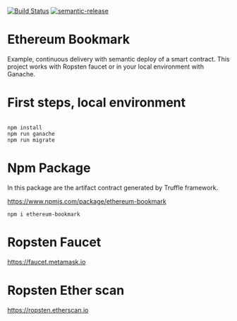 [![Build Status](https://travis-ci.org/wzalazar/ethereum-deploy.svg?branch=master)](https://travis-ci.org/wzalazar/ethereum-deploy) [![semantic-release](https://img.shields.io/badge/%20%20%F0%9F%93%A6%F0%9F%9A%80-semantic--release-e10079.svg)](https://github.com/semantic-release/semantic-release)


# Ethereum Bookmark

Example, continuous delivery with semantic deploy of a smart contract. This project works with Ropsten faucet or in your local environment with Ganache.


# First steps, local environment

```

npm install
npm run ganache
npm run migrate

```

# Npm Package

In this package are the artifact contract generated by Truffle framework.

https://www.npmjs.com/package/ethereum-bookmark

```
npm i ethereum-bookmark

```

# Ropsten Faucet

https://faucet.metamask.io

# Ropsten Ether scan

https://ropsten.etherscan.io